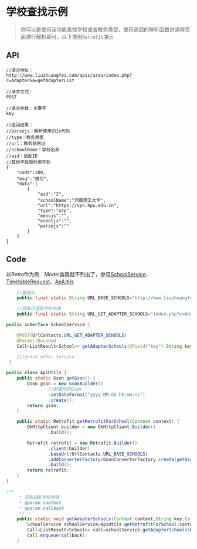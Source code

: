 # 学校查找示例

> 你可以是使用该功能查找学校或者教务类型，使用返回的解析函数对课程页面进行解析即可，以下使用`Retrofit`演示


## API


```
//请求地址：
http://www.liuzhuangfei.com/apis/area/index.php?c=Adapter&a=getAdapterList

//请求方式:
POST

//请求参数：关键字
key

//返回结果：
//parsejs：解析使用的Js代码
//type：教务类型
//url：教务处网址
//schoolName：学校名称
//aid：适配ID
//其他字段暂时用不到
{
    "code":200,
    "msg":"成功",
    "data":[
        {
            "aid":"2",
            "schoolName":"河南理工大学",
            "url":"https://vpn.hpu.edu.cn",
            "type":"urp",
            "menujs":"",
            "eventjs":"",
            "parsejs":""
        }
    ]
}
```


## Code

以Retrofit为例：Model类我就不列出了，参见[SchoolService](https://github.com/zfman/hputimetable/blob/master/app/src/main/java/com/zhuangfei/hputimetable/api/service/SchoolService.java)、[TimetableRequest](https://github.com/zfman/hputimetable/blob/master/app/src/main/java/com/zhuangfei/hputimetable/api/TimetableRequest.java)、[ApiUtils](https://github.com/zfman/hputimetable/blob/master/app/src/main/java/com/zhuangfei/hputimetable/api/ApiUtils.java)

```java
    //基地址
    public final static String URL_BASE_SCHOOLS="http://www.liuzhuangfei.com/apis/area/";

    //获取已适配学校列表
    public final static String URL_GET_ADAPTER_SCHOOLS="index.php?c=Adapter&a=getAdapterList";
```


```java
public interface SchoolService {

    @POST(UrlContacts.URL_GET_ADAPTER_SCHOOLS)
    @FormUrlEncoded
    Call<ListResult<School>> getAdapterSchools(@Field("key") String key);

    //ignore other service
 }
```

```java
public class ApiUtils {
    public static Gson getGson() {
        Gson gson = new GsonBuilder()
                //配置你的Gson
                .setDateFormat("yyyy-MM-dd hh:mm:ss")
                .create();
        return gson;
    }

    public static Retrofit getRetrofitForSchool(Context context) {
        OkHttpClient builder = new OkHttpClient.Builder()
                .build();

        Retrofit retrofit = new Retrofit.Builder()
                .client(builder)
                .baseUrl(UrlContacts.URL_BASE_SCHOOLS)
                .addConverterFactory(GsonConverterFactory.create(getGson()))
                .build();
        return retrofit;
    }
}
```

```java
/**
     * 获取适配学校列表
     * @param context
     * @param callback
     */
    public static void getAdapterSchools(Context context,String key,Callback<ListResult<School>> callback) {
        SchoolService schoolService=ApiUtils.getRetrofitForSchool(context).create(SchoolService.class);
        Call<ListResult<School>> call=schoolService.getAdapterSchools(key);
        call.enqueue(callback);
    }
```